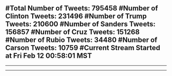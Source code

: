 #Total Number of Tweets: 795458 
#Number of Clinton Tweets: 231496
#Number of Trump Tweets: 210600
#Number of Sanders Tweets: 156857
#Number of Cruz Tweets: 151268
#Number of Rubio Tweets: 34480
#Number of Carson Tweets: 10759
#Current Stream Started at Fri Feb 12 00:58:01 MST
---
---
---
